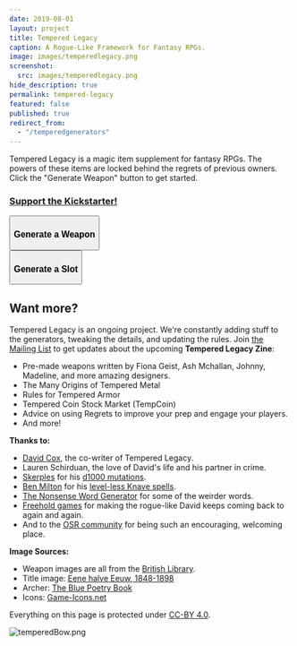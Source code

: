 ```yaml
---
date: 2019-08-01
layout: project
title: Tempered Legacy
caption: A Rogue-Like Framework for Fantasy RPGs.
image: images/temperedlegacy.png
screenshot:
  src: images/temperedlegacy.png
hide_description: true
permalink: tempered-legacy
featured: false
published: true
redirect_from:
  - "/temperedgenerators"
---
```


Tempered Legacy is a magic item supplement for fantasy RPGs. The powers of these items are locked behind the regrets of previous owners. Click the "Generate Weapon" button to get started.

<div class="row centerButtons">
  <div class="col-md-8 col-12">
      <a class="btn tempered-btn notransition" href="https://www.kickstarter.com/projects/technicalgrimoire/two-rpg-zines-marsh-goons-and-tempered-legacy" target="_blank">
      <h3>Support the Kickstarter!</h3>
    </a>
  </div>
  <div class="col-md-6 col-12">
    <button class="btn tempered-btn notransition" onclick="generateWeapon()">
      <h3 id="wpnBtn">Generate a Weapon</h3>
    </button>
  </div>
  <div class="col-md-6 col-12">
    <button class="btn tempered-btn notransition" onclick="generateSlot()">
      <h3 id="slotBtn">Generate a Slot</h3>
    </button>
  </div>
</div>

<div class="container generatorCard" id="weaponCard" style="display:none;">
  <div style="display:flex;justify-content:space-between;">
    <h1 id="weaponName" style="margin-top:0px;">Silver Rapier</h1>
    <button id="downloadBTN" class="btn tempered-btn-sm data-html2canvas-ignore" onclick="saveWeaponIMG()" style="min-width:160px;margin-bottom:auto;">
      <p>DOWNLOAD</p>
    </button>
  </div>
  <p id="weaponDesc">A simple but well-crafted blade</p>
  <p><img id="weaponImg" src="/images/TemperedWeapons/Sword.png" style="background: black; width: 100%;"></p>
  <div id="temperedSlots">
  </div>
  <div id="interacting"></div>
</div>

## Want more?

Tempered Legacy is an ongoing project. We're constantly adding stuff to the generators, tweaking the details, and
updating the rules. Join [the Mailing List](https://gumroad.com/technicalgrimoire/follow) to get updates about the
upcoming **Tempered Legacy Zine**:

- Pre-made weapons written by Fiona Geist, Ash Mchallan, Johnny, Madeline, and more amazing designers.
- The Many Origins of Tempered Metal
- Rules for Tempered Armor
- Tempered Coin Stock Market (TempCoin)
- Advice on using Regrets to improve your prep and engage your players.
- And more!

**Thanks to:**

- [David Cox](https://www.davecox.design/), the co-writer of Tempered Legacy.
- Lauren Schirduan, the love of David's life and his partner in crime.
- [Skerples](https://coinsandscrolls.blogspot.com/) for his [d1000
mutations](https://coinsandscrolls.blogspot.com/2019/11/osr-1d1000-mutations.html).
- [Ben Milton](http://questingblog.com/) for his [level-less Knave spells](https://questingbeast.itch.io/knave).
- [The Nonsense Word Generator](http://soybomb.com/tricks/words/) for some of the weirder words.
- [Freehold games](http://www.cavesofqud.com/) for making the rogue-like David keeps coming back to again and again.
- And to the [OSR community](https://discord.gg/kJjMvC) for being such an encouraging, welcoming place.

**Image Sources:**

- Weapon images are all from the [British Library](https://www.flickr.com/photos/britishlibrary).
- Title image: [Eene halve Eeuw, 1848-1898](https://www.flickr.com/photos/britishlibrary/11292680064)
- Archer: [The Blue Poetry Book](https://www.flickr.com/photos/britishlibrary/11298236855)
- Icons: [Game-Icons.net](https://game-icons.net/)

Everything on this page is protected under [CC-BY 4.0](https://creativecommons.org/licenses/by/4.0/).

![temperedBow.png]({{site.url}}/images/posts/temperedBow.png)

<script async src="/assets/js/html2canvas.min.js" language="javascript" type="text/javascript"></script>
<script async src="/_pages/temperedgenerators.js" charset="utf-8"></script>
<script async src="/assets/js/mods-eng-basic.js" charset="utf-8"></script>
<script async src="/assets/js/tracery.js" charset="utf-8"></script>
<script async src="/_pages/temperedgeneratorsNEW.js" charset="utf-8"></script>
